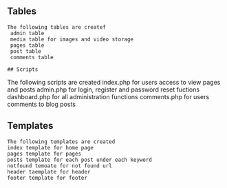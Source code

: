 
## Tables
```
The following tables are createf
 admin table 
 media table for images and video storage
 pages table
 post table
 comments table

## Scripts
```
The following scripts are created
 index.php for users access to view pages and posts
 admin.php for login, register and password reset fuctions
 dashboard.php for all administration functions
 comments.php for users comments to blog posts

## Templates
```
The following templates are created
index template for home page
pages template for pages
posts template for each post under each keyword
notfound temoate for not found url  
header taemplate for header 
footer template for footer





  
   













